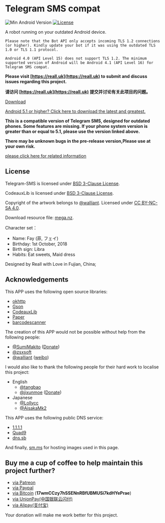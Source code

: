 # Telegram SMS compat

![Min Android Version](https://img.shields.io/badge/Min%20Android%20Version-4.1-red.svg)
[![License](https://img.shields.io/badge/License-BSD%203--Clause-blue.svg)](https://github.com/telegram-sms/telegram-sms-compat/blob/master/LICENSE)

A robot running on your outdated Android device. 

```
Please note that the Bot API only accepts incoming TLS 1.2 connections (or higher). Kindly update your bot if it was using the outdated TLS 1.0 or TLS 1.1 protocol. 

Android 4.0 (API Level 15) does not support TLS 1.2. The minimum supported version of Android will be Android 4.1 (API Level 16) for Telegram SMS compat.
```

**Please visit [https://reall.uk](https://reall.uk) to submit and discuss issues regarding this project.**

**请访问 [https://reall.uk](https://reall.uk) 提交并讨论有关此项目的问题。**

[Download](https://github.com/telegram-sms/telegram-sms-compat/releases)

[Android 5.1 or higher? Click here to download the latest and greatest.](https://github.com/telegram-sms/telegram-sms)

**This is a compatible version of Telegram SMS, designed for outdated phones. Some features are missing. If your phone system version is greater than or equal to 5.1, please use the version linked above.**

**There may be unknown bugs in the pre-release version,Please use at your own risk.**

[please click here for related information](https://github.com/telegram-sms/telegram-sms/blob/master/README.md)

## License

Telegram-SMS is licensed under [BSD 3-Clause License](https://get.telegram-sms.com/license).

CodeauxLib is licensed under [BSD 3-Clause License](https://github.com/telegram-sms/telegram-sms/blob/master/codeauxlib-license/LICENSE).

Copyright of the artwork belongs to [@walliant](https://www.pixiv.net/member.php?id=5600144). Licensed under [CC BY-NC-SA 4.0](https://creativecommons.org/licenses/by-nc-sa/4.0/).

Download resource file: [mega.nz](https://mega.nz/#F!TmwQSYjD!XN-uVfciajwy3okjIdpCAQ).

Character set：

- Name: Fay (菲, フェイ)
- Birthday: 1st October, 2018
- Birth sign: Libra
- Habits: Eat sweets, Maid dress

Designed by Reall with Love in Fujian, China;

## Acknowledgements

This APP uses the following open source libraries:

- [okhttp](https://github.com/square/okhttp)
- [Gson](https://github.com/google/gson)
- [CodeauxLib](https://gist.github.com/SumiMakito/59992fd15a865c3b9709b8e2c3bc9cf1)
- [Paper](https://github.com/pilgr/Paper)
- [barcodescanner](https://github.com/dm77/barcodescanner)

The creation of this APP would not be possible without help from the following people:

- [@SumiMakito](https://github.com/SumiMakito) ([Donate](https://paypal.me/makito))
- [@zsxsoft](https://github.com/zsxsoft)
- [@walliant](https://www.pixiv.net/member.php?id=5600144) ([weibo](https://www.weibo.com/p/1005053186671274))

I would also like to thank the following people for their hard work to localise this project:

- English
  - [@tangbao](https://github.com/tangbao)
  - [@jixunmoe](https://github.com/jixunmoe) ([Donate](https://paypal.me/jixun))
- Japanese
  - [@Lollycc](https://github.com/lollycc)
  - [@AisakaMk2](https://github.com/AisakaMk2)

This APP uses the following public DNS service:

- [1.1.1.1](https://1.1.1.1/)
- [Quad9](https://www.quad9.net/)
- [dns.sb](https://dns.sb/)

And finally, [sm.ms](https://sm.ms) for hosting images used in this page.

## Buy me a cup of coffee to help maintain this project further?

- [via Patreon](https://get.telegram-sms.com/donate/patreon)
- [via Paypal](https://get.telegram-sms.com/donate/paypal)
- [via Bitcoin](bitcoin:17wmCCzy7hSSENnRBfUBMUSi7kdHYePrae) (**17wmCCzy7hSSENnRBfUBMUSi7kdHYePrae**)
- [via UnionPay(中国银联云闪付)](https://get.telegram-sms.com/donate/unionpay)
- [via Alipay(支付宝)](https://get.telegram-sms.com/donate/alipay)

Your donation will make me work better for this project.
